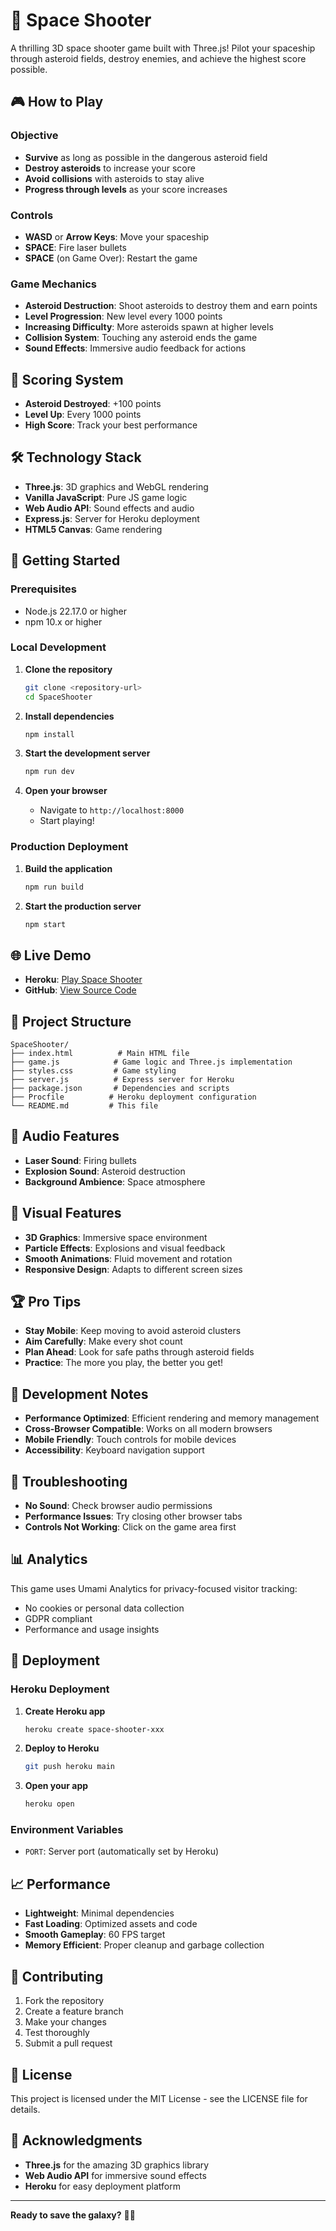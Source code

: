# 🚀 Space Shooter

A thrilling 3D space shooter game built with Three.js! Pilot your spaceship through asteroid fields, destroy enemies, and achieve the highest score possible.

## 🎮 How to Play

### Objective
- **Survive** as long as possible in the dangerous asteroid field
- **Destroy asteroids** to increase your score
- **Avoid collisions** with asteroids to stay alive
- **Progress through levels** as your score increases

### Controls
- **WASD** or **Arrow Keys**: Move your spaceship
- **SPACE**: Fire laser bullets
- **SPACE** (on Game Over): Restart the game

### Game Mechanics
- **Asteroid Destruction**: Shoot asteroids to destroy them and earn points
- **Level Progression**: New level every 1000 points
- **Increasing Difficulty**: More asteroids spawn at higher levels
- **Collision System**: Touching any asteroid ends the game
- **Sound Effects**: Immersive audio feedback for actions

## 🎯 Scoring System
- **Asteroid Destroyed**: +100 points
- **Level Up**: Every 1000 points
- **High Score**: Track your best performance

## 🛠️ Technology Stack
- **Three.js**: 3D graphics and WebGL rendering
- **Vanilla JavaScript**: Pure JS game logic
- **Web Audio API**: Sound effects and audio
- **Express.js**: Server for Heroku deployment
- **HTML5 Canvas**: Game rendering

## 🚀 Getting Started

### Prerequisites
- Node.js 22.17.0 or higher
- npm 10.x or higher

### Local Development
1. **Clone the repository**
   ```bash
   git clone <repository-url>
   cd SpaceShooter
   ```

2. **Install dependencies**
   ```bash
   npm install
   ```

3. **Start the development server**
   ```bash
   npm run dev
   ```

4. **Open your browser**
   - Navigate to `http://localhost:8000`
   - Start playing!

### Production Deployment
1. **Build the application**
   ```bash
   npm run build
   ```

2. **Start the production server**
   ```bash
   npm start
   ```

## 🌐 Live Demo
- **Heroku**: [Play Space Shooter](https://space-shooter-2d.herokuapp.com/)
- **GitHub**: [View Source Code](https://github.com/davidnekovarcz/js-space-shooter-2d)

## 📁 Project Structure
```
SpaceShooter/
├── index.html          # Main HTML file
├── game.js            # Game logic and Three.js implementation
├── styles.css         # Game styling
├── server.js          # Express server for Heroku
├── package.json       # Dependencies and scripts
├── Procfile          # Heroku deployment configuration
└── README.md         # This file
```

## 🎵 Audio Features
- **Laser Sound**: Firing bullets
- **Explosion Sound**: Asteroid destruction
- **Background Ambience**: Space atmosphere

## 🎨 Visual Features
- **3D Graphics**: Immersive space environment
- **Particle Effects**: Explosions and visual feedback
- **Smooth Animations**: Fluid movement and rotation
- **Responsive Design**: Adapts to different screen sizes

## 🏆 Pro Tips
- **Stay Mobile**: Keep moving to avoid asteroid clusters
- **Aim Carefully**: Make every shot count
- **Plan Ahead**: Look for safe paths through asteroid fields
- **Practice**: The more you play, the better you get!

## 🔧 Development Notes
- **Performance Optimized**: Efficient rendering and memory management
- **Cross-Browser Compatible**: Works on all modern browsers
- **Mobile Friendly**: Touch controls for mobile devices
- **Accessibility**: Keyboard navigation support

## 🐛 Troubleshooting
- **No Sound**: Check browser audio permissions
- **Performance Issues**: Try closing other browser tabs
- **Controls Not Working**: Click on the game area first

## 📊 Analytics
This game uses Umami Analytics for privacy-focused visitor tracking:
- No cookies or personal data collection
- GDPR compliant
- Performance and usage insights

## 🚀 Deployment

### Heroku Deployment
1. **Create Heroku app**
   ```bash
   heroku create space-shooter-xxx
   ```

2. **Deploy to Heroku**
   ```bash
   git push heroku main
   ```

3. **Open your app**
   ```bash
   heroku open
   ```

### Environment Variables
- `PORT`: Server port (automatically set by Heroku)

## 📈 Performance
- **Lightweight**: Minimal dependencies
- **Fast Loading**: Optimized assets and code
- **Smooth Gameplay**: 60 FPS target
- **Memory Efficient**: Proper cleanup and garbage collection

## 🤝 Contributing
1. Fork the repository
2. Create a feature branch
3. Make your changes
4. Test thoroughly
5. Submit a pull request

## 📄 License
This project is licensed under the MIT License - see the LICENSE file for details.

## 🙏 Acknowledgments
- **Three.js** for the amazing 3D graphics library
- **Web Audio API** for immersive sound effects
- **Heroku** for easy deployment platform

---

**Ready to save the galaxy?** 🚀✨
